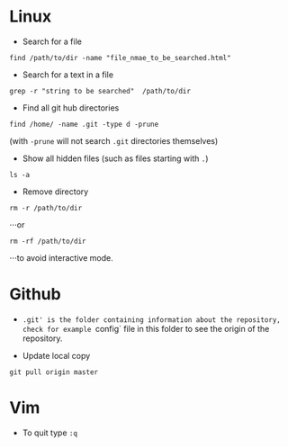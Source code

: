 # Linux

- Search for a file
```
find /path/to/dir -name "file_nmae_to_be_searched.html"
```

- Search for a text in a file
```
grep -r "string to be searched"  /path/to/dir
```


- Find all git hub directories 
```
find /home/ -name .git -type d -prune
```
(with `-prune` will not search `.git` directories themselves)


- Show all hidden files (such as files starting with `.`)

```
ls -a
```

- Remove directory 

```
rm -r /path/to/dir
```

⋅⋅⋅or 

```
rm -rf /path/to/dir
```
⋅⋅⋅to avoid interactive mode. 

# Github

- `.git' is the folder containing information about the repository, check for example `config` file in this folder to see the origin of the repository. 

- Update local copy 

```
git pull origin master
```

# Vim 

-  To quit type `:q`
